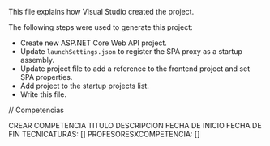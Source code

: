 This file explains how Visual Studio created the project.

The following steps were used to generate this project:

- Create new ASP\.NET Core Web API project.
- Update `launchSettings.json` to register the SPA proxy as a startup assembly.
- Update project file to add a reference to the frontend project and set SPA properties.
- Add project to the startup projects list.
- Write this file.



// Competencias 

CREAR COMPETENCIA
TITULO
DESCRIPCION
FECHA DE INICIO
FECHA DE FIN
TECNICATURAS: []
PROFESORESXCOMPETENCIA: []
